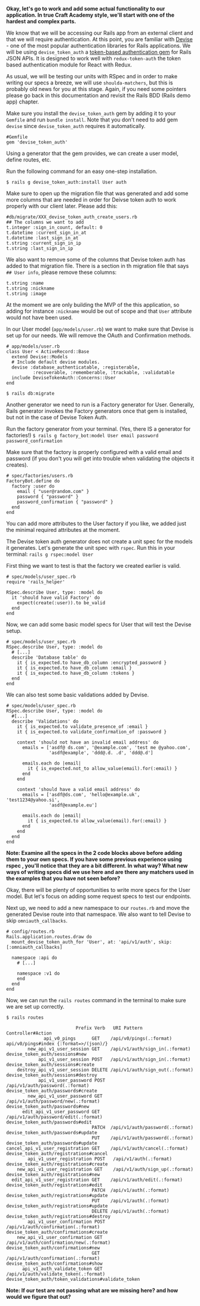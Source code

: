**Okay, let's go to work and add some actual functionality to our application. In true Craft Academy style, we'll start with one of the hardest and complex parts.**

We know that we will be accessing our Rails app from an external client and that we will require authentication. At this point, you are familiar with [Devise](https://github.com/plataformatec/devise) - one of the most popular authentication libraries for Rails applications. We will be using `devise_token_auth` a [token-based authentication gem](https://github.com/lynndylanhurley/devise_token_auth) for Rails JSON APIs. It is designed to work well with `redux-token-auth` the token based authentication module for React with Redux.

As usual, we will be testing our units with RSpec and in order to make writing our specs a breeze, we will use `shoulda-matchers`, but this is probably old news for you at this stage. Again, if you need some pointers please go back in this documentation and revisit the Rails BDD (Rails demo app) chapter.

Make sure you install the `devise_token_auth` gem by adding it to your `Gemfile` and run `bundle install`. Note that you don't need to add gem `devise` since `devise_token_auth` requires it automatically.
```
#Gemfile
gem 'devise_token_auth'
```

Using a generator that the gem provides, we can create a user model, define routes, etc.

Run the following command for an easy one-step installation.

`$ rails g devise_token_auth:install User auth`

Make sure to open up the migration file that was generated and add some more columns that are needed in order for Deivse token auth to work properly with our client later. Please add this:
```
#db/migrate/XXX_devise_token_auth_create_users.rb
## The columns we want to add
t.integer :sign_in_count, default: 0
t.datetime :current_sign_in_at
t.datetime :last_sign_in_at
t.string :current_sign_in_ip
t.string :last_sign_in_ip
```

We also want to remove some of the columns that Devise token auth has added to that migration file. There is a section in th migration file that says `## User info`, please remove these columns:
```
t.string :name
t.string :nickname
t.string :image
```

At the moment we are only building the MVP of the this application, so adding for instance `:nickname` would be out of scope and that `User` attribute would not have been used.

In our User model (`app/models/user.rb`) we want to make sure that Devise is set up for our needs. We will remove the OAuth and Confirmation methods.
```
# app/models/user.rb
class User < ActiveRecord::Base
  extend Devise::Models
  # Include default devise modules.
  devise :database_authenticatable, :registerable,
          :recoverable, :rememberable, :trackable, :validatable
  include DeviseTokenAuth::Concerns::User
end
```

`$ rails db:migrate`

Another generator we need to run is a Factory generator for User. Generally, Rails generator invokes the Factory generators once that gem is installed, but not in the case of Devise Token Auth.

Run the factory generator from your terminal. (Yes, there IS a generator for factories!)
`$ rails g factory_bot:model User email password password_confirmation`

Make sure that the factory is properly configured with a valid email and password (if you don't you will get into trouble when validating the objects it creates).
```
# spec/factories/users.rb
FactoryBot.define do
  factory :user do
    email { "user@random.com" }
    password { "password" }
    password_confirmation { "password" }
  end
end
```

You can add more attributes to the User factory if you like, we added just the minimal required attributes at the moment.

The Devise token auth generator does not create a unit spec for the models it generates. Let's generate the unit spec with `rspec`. Run this in your terminal:
`rails g rspec:model User`

First thing we want to test is that the factory we created earlier is valid.
```
# spec/models/user_spec.rb
require 'rails_helper'

RSpec.describe User, type: :model do
  it 'should have valid Factory' do
    expect(create(:user)).to be_valid
  end
end
```

Now, we can add some basic model specs for User that will test the Devise setup.
```
# spec/models/user_spec.rb
RSpec.describe User, type: :model do
  # [...]
  describe 'Database table' do
    it { is_expected.to have_db_column :encrypted_password }
    it { is_expected.to have_db_column :email }
    it { is_expected.to have_db_column :tokens }
  end
end
```

We can also test some basic validations added by Devise.
```
# spec/models/user_spec.rb
RSpec.describe User, type: :model do
  #[...]
  describe 'Validations' do
    it { is_expected.to validate_presence_of :email }
    it { is_expected.to validate_confirmation_of :password }

    context 'should not have an invalid email address' do
      emails = ['asdf@ ds.com', '@example.com', 'test me @yahoo.com',
                'asdf@example', 'ddd@.d. .d', 'ddd@.d']

      emails.each do |email|
        it { is_expected.not_to allow_value(email).for(:email) }
      end
    end

    context 'should have a valid email address' do
      emails = ['asdf@ds.com', 'hello@example.uk', 'test1234@yahoo.si',
                'asdf@example.eu']

      emails.each do |email|
        it { is_expected.to allow_value(email).for(:email) }
      end
    end
  end
end
```

**Note: Examine all the specs in the 2 code blocks above before adding them to your own specs. If you have some previous experience using rspec , you'll notice that they are a bit different. In what way? What new ways of writing specs did we use here and are there any matchers used in the examples that you have not seen before?**

Okay, there will be plenty of opportunities to write more specs for the User model. But let's focus on adding some request specs to test our endpoints.

Next up, we need to add a new namespace to our `routes.rb` and move the generated Devise route into that namespace. We also want to tell Devise to skip `omniauth_callbacks`.
```
# config/routes.rb
Rails.application.routes.draw do
  mount_devise_token_auth_for 'User', at: 'api/v1/auth', skip: [:omniauth_callbacks]

  namespace :api do
    # [...]

    namespace :v1 do
    end
  end
end
```
Now, we can run the `rails routes` command in the terminal to make sure we are set up correctly.

`$ rails routes`
```
                          Prefix Verb   URI Pattern                             Controller#Action
              api_v0_pings      GET    /api/v0/pings(.:format)                 api/v0/pings#index {:format=>/(json)/}
        new_api_v1_user_session GET    /api/v1/auth/sign_in(.:format)          devise_token_auth/sessions#new
            api_v1_user_session POST   /api/v1/auth/sign_in(.:format)          devise_token_auth/sessions#create
    destroy_api_v1_user_session DELETE /api/v1/auth/sign_out(.:format)         devise_token_auth/sessions#destroy
            api_v1_user_password POST   /api/v1/auth/password(.:format)         devise_token_auth/passwords#create
        new_api_v1_user_password GET    /api/v1/auth/password/new(.:format)     devise_token_auth/passwords#new
      edit_api_v1_user_password GET    /api/v1/auth/password/edit(.:format)    devise_token_auth/passwords#edit
                                PATCH  /api/v1/auth/password(.:format)         devise_token_auth/passwords#update
                                PUT    /api/v1/auth/password(.:format)         devise_token_auth/passwords#update
cancel_api_v1_user_registration GET    /api/v1/auth/cancel(.:format)           devise_token_auth/registrations#cancel
        api_v1_user_registration POST   /api/v1/auth(.:format)                  devise_token_auth/registrations#create
    new_api_v1_user_registration GET    /api/v1/auth/sign_up(.:format)          devise_token_auth/registrations#new
  edit_api_v1_user_registration GET    /api/v1/auth/edit(.:format)             devise_token_auth/registrations#edit
                                PATCH  /api/v1/auth(.:format)                  devise_token_auth/registrations#update
                                PUT    /api/v1/auth(.:format)                  devise_token_auth/registrations#update
                                DELETE /api/v1/auth(.:format)                  devise_token_auth/registrations#destroy
        api_v1_user_confirmation POST   /api/v1/auth/confirmation(.:format)     devise_token_auth/confirmations#create
    new_api_v1_user_confirmation GET    /api/v1/auth/confirmation/new(.:format) devise_token_auth/confirmations#new
                                GET    /api/v1/auth/confirmation(.:format)     devise_token_auth/confirmations#show
      api_v1_auth_validate_token GET    /api/v1/auth/validate_token(.:format)   devise_token_auth/token_validations#validate_token
```
**Note: If our test are not passing what are we missing here? and how would we figure that out?**
